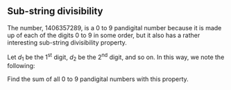 ## Sub-string divisibility

The number, 1406357289, is a 0 to 9 pandigital number because it is made up of each of the digits 0 to 9 in some order, but it also has a rather interesting sub-string divisibility property.

Let <i>d</i><sub>1</sub> be the 1<sup>st</sup> digit, <i>d</i><sub>2</sub> be the 2<sup>nd</sup> digit, and so on. In this way, we note the following:

Find the sum of all 0 to 9 pandigital numbers with this property.
